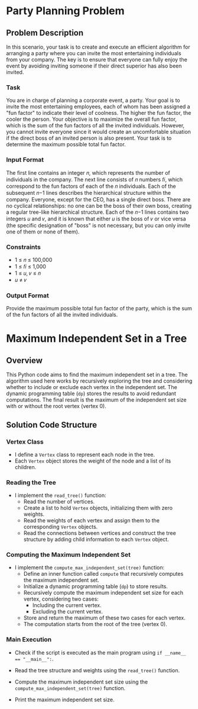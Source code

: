 # Party Planning Problem

## Problem Description

In this scenario, your task is to create and execute an efficient algorithm for arranging a party where you can invite the most entertaining individuals from your company. The key is to ensure that everyone can fully enjoy the event by avoiding inviting someone if their direct superior has also been invited.

### Task

You are in charge of planning a corporate event, a party. Your goal is to invite the most entertaining employees, each of whom has been assigned a "fun factor" to indicate their level of coolness. The higher the fun factor, the cooler the person. Your objective is to maximize the overall fun factor, which is the sum of the fun factors of all the invited individuals. However, you cannot invite everyone since it would create an uncomfortable situation if the direct boss of an invited person is also present. Your task is to determine the maximum possible total fun factor.

### Input Format

The first line contains an integer 𝑛, which represents the number of individuals in the company. The next line consists of 𝑛 numbers 𝑓𝑖, which correspond to the fun factors of each of the 𝑛 individuals. Each of the subsequent 𝑛−1 lines describes the hierarchical structure within the company. Everyone, except for the CEO, has a single direct boss. There are no cyclical relationships: no one can be the boss of their own boss, creating a regular tree-like hierarchical structure. Each of the 𝑛−1 lines contains two integers 𝑢 and 𝑣, and it is known that either 𝑢 is the boss of 𝑣 or vice versa (the specific designation of "boss" is not necessary, but you can only invite one of them or none of them).

### Constraints

- 1 ≤ 𝑛 ≤ 100,000
- 1 ≤ 𝑓𝑖 ≤ 1,000
- 1 ≤ 𝑢, 𝑣 ≤ 𝑛
- 𝑢 ≠ 𝑣

### Output Format

Provide the maximum possible total fun factor of the party, which is the sum of the fun factors of all the invited individuals.

# Maximum Independent Set in a Tree

## Overview

This Python code aims to find the maximum independent set in a tree. The algorithm used here works by recursively exploring the tree and considering whether to include or exclude each vertex in the independent set. The dynamic programming table (`dp`) stores the results to avoid redundant computations. The final result is the maximum of the independent set size with or without the root vertex (vertex 0).

## Solution Code Structure

### Vertex Class

- I define a `Vertex` class to represent each node in the tree.
- Each `Vertex` object stores the weight of the node and a list of its children.

### Reading the Tree

- I implement the `read_tree()` function:
  - Read the number of vertices.
  - Create a list to hold `Vertex` objects, initializing them with zero weights.
  - Read the weights of each vertex and assign them to the corresponding `Vertex` objects.
  - Read the connections between vertices and construct the tree structure by adding child information to each `Vertex` object.

### Computing the Maximum Independent Set

- I implement the `compute_max_independent_set(tree)` function:
  - Define an inner function called `compute` that recursively computes the maximum independent set.
  - Initialize a dynamic programming table (`dp`) to store results.
  - Recursively compute the maximum independent set size for each vertex, considering two cases:
    - Including the current vertex.
    - Excluding the current vertex.
  - Store and return the maximum of these two cases for each vertex.
  - The computation starts from the root of the tree (vertex 0).

### Main Execution

- Check if the script is executed as the main program using `if __name__ == "__main__":`.

- Read the tree structure and weights using the `read_tree()` function.

- Compute the maximum independent set size using the `compute_max_independent_set(tree)` function.

- Print the maximum independent set size.
